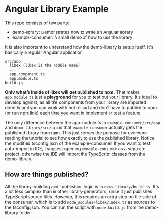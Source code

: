 # Angular Library Example

This repo consists of two parts:

- demo-library: Demonstrates how to write an Angular library
- example-consumer: A small demo of how to use the library

It is also important to understand how the demo-library is setup itself.
It's basically a regular Angular application:

```
src/app
  libex (libex is the module name)
  ...
  app.component.ts
  app.module.ts
build.js
```

**Only what's inside of libex will get published to npm.** That makes `app.module.ts` just a **playground** for you to test out your library. It's ideal to develop against, as all the components from your library are imported directly and you can work with hot reload and don't have to publish to npm (or run npm link) each time you want to implement or test a feature.

The only difference between the app.module.ts in `example-consumer/src/app` and `demo-library/src/app` is that `example-consumer` actually gets the published library from npm. This just serves the purpose for everyone reading the tutorial to see how exactly to use the published library. Notice the modified tsconfig.json of the example-consumer! If you want to test auto-import in IDE, I suggest opening `exmaple-consumer` as a separate project, otherwise the IDE will import the TypeScript classes from the demo-library.

## How are things published?
All the library-building and -publishing logic is in `demo-library/build.js`. It's a lot less complex than in other library-generators, since it just publishes TypeScript source files. However, this requires an extra step on the side of the consumer, which is to add `node_modules/libex/index.ts` as sources to the tsconfig.json. You can run the script with `node build.js` from the demo-library folder.
